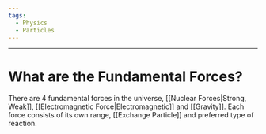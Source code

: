```yaml
---
tags:
  - Physics
  - Particles
---
```

---

# What are the Fundamental Forces?

There are 4 fundamental forces in the universe, [[Nuclear Forces|Strong, Weak]], [[Electromagnetic Force|Electromagnetic]] and [[Gravity]]. Each force consists of its own range, [[Exchange Particle]] and preferred type of reaction. 

